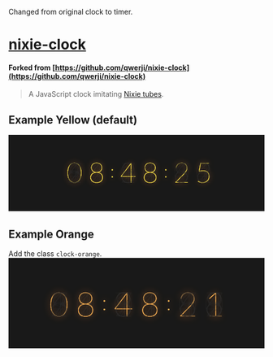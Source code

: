 Changed from original clock to timer.

# [nixie-clock](http://test.bentswanson.com/nixie)

#### Forked from [https://github.com/qwerji/nixie-clock](https://github.com/qwerji/nixie-clock)


> A JavaScript clock imitating [Nixie tubes](https://en.wikipedia.org/wiki/Nixie_tube).

## Example Yellow (default)
![Yellow Nixie clock](screenshots/yellow.png "Yellow Nixie clock")

## Example Orange
Add the class `clock-orange`.
![Orange Nixie clock](screenshots/orange.png "Orange Nixie clock")
